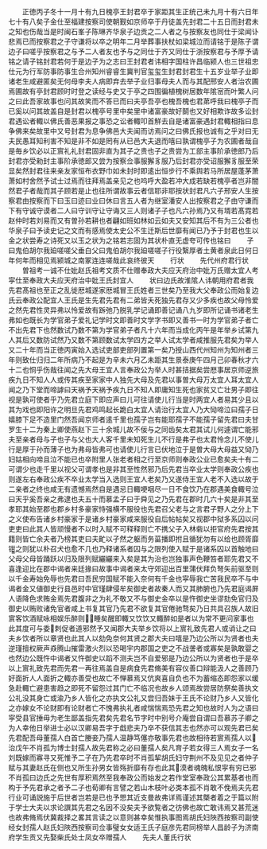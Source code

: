 <!-- { "loadSidebar": true } -->
　　正徳丙子冬十一月十有九日槐亭王封君卒于家距其生正统己未九月十有六日年七十有八矣子金仕至福建按察司使朝觐如京师卒于丹徒盖先封君二十五日而封君未之知也伤哉当是时闽石峯子陈琳齐华泉子边贡之二人者之与按察友也同仕于梁闻讣悲焉已而按察君之子守谦将以卒之明年二月举葬事扶杖如梁城泣而请铭于是陈子谓边子曰嗟乎按察君之与予二人者友也予与之同仕于齐又同仕于浙按察君与予厚予请铭之请子铭封君若何于是边子为之志曰王封君者讳相字国柱许昌临颍人也三世祖忠仕元为行军防事防事生合州知州睿睿生冀判官玺玺生封君封君生十五岁业举子业即诸老生咸避匿矣无何母李夫人病即弃去举子业归事母夫人而与其配邢安人者治农圃焉圃故有亭封君顾时时登之读经与史又于亭之四围徧植槐树居数年隂宻而叶繁人问之曰此吾家故事也问其故笑而不答已而曰夫亭吾亭也槐吾槐也君苐呼我曰槐亭子而已奚以问其故盖自是封君以槐亭号里中矣里中诸富豪故好鬬也又好相欺诈故多讼封君遇讼者輙以佛氏善恶果报之事恐之讼者輙叩首觧去自是诸富豪遇封君輙相指曰息争佛来矣故里中又号封君为息争佛邑大夫闻而访焉问之曰佛氏报也诚有之乎对曰无夫民愚耳知利害不知是非不如是罔有从已邑大夫退而嘻曰孰谓槐亭子为农圃者哉自是毎乡饮必以正賔礼礼封君固非直为其子之贵也子之贵尝为工部主事阶承徳郎乃后封君亦受勑封主事阶承徳郎又尝为按察佥事服獬豸服乃后封君亦受诏服獬豸服至荣显矣然封君往来亲友家恒布衣野巾如未封时即逺出恒步行不乘舆若马所居屋蓬茅萧萧如村舍然予试士过焉而往拜焉盖亲见之也呜呼大盈若冲大成若缺若槐亭者岂非闇然君子者哉而其子顾若是止也往所谓故事云者信耶非耶按状封君凡六子邢安人生按察君由按察而下曰玉曰迹曰业曰休曰言五人者为继室潘安人出按察君之子由守谦而下有守诚守谟者二人曰守训守让守诲又三人则诸子子也凡六孙焉乃又有壻若髙霓若赵仲时若刘易而又有曽孙若耕也者翩如班如林如云如夫又安知其后不有为三公者也华泉子曰予读史记之文而有感焉使太史公不生迁斯后世靡有闻已乃予于封君也生以金之状尝寿之诗死又以玉之状为之铭若志固为其状朴直无虚夸可传也铭曰
　　子曰鬼伯胡尔我廹嗟嗟父垂白父曰鬼伯胡尔我廹嗟嗟子行役繄厚者土黄者泉此日何日年何年而相见焉颍城之南冢连连嗟哉此哀终彼天
　　行状
　　先代州府君行状
　　曽祖考一诚不仕妣赵氏祖考文质不仕赠奉政大夫应天府治中妣万氏赠太宜人考寜仕至奉政大夫应天府治中妣王氏封宜人
　　状曰边氏故淮隂人讳朝用府君者我先君髙祖也至正之乱徙厯城遂家厯城冒王氏姓者三世矣乃至我大父奉政公而始复边氏云奉政公配宜人王氏是生先君先君有二弟皆夭死独先君存又少多疾也故父母怜爱之然先君性灵异弗以怜爱故有跅弛乃脱乳学记诵即善记诵八九岁即所记诵书诸老生弗如也既长为学官弟子爱礼记学时文即善时文学字书即又善书一时为学官弟子者亡不出先君下也然数试乃数不第为学官弟子者凡十六年而当成化丙午是年举乡试第九人其后又数防试然乃又数不第顾数试太学四方之举人试太学者咸推服先君矣为举人又二十年而当正徳丙寅始入选试吏部吏部列置第一矣乃授山西代州知州为知州者三年则致仕归归二年所病乃不起是为辛未六月乙未距其生景泰庚午四月己卯春秋才六十二也恫乎伤哉往闻之先大母王宜人言奉政公为举人时甚拮据矣尝厯事居京师逆旅疾九日不知人人或传其疾至家家中人独先大母及先君以事曽大母万太宜人耳太宜人闻之乃下堂而啼謼曰天祸予天祸予疾九日不知人即庸知生死也家贫又亡壮男子即往视是孰可使者乎乃先君立庭下即应声曰儿可往请使儿行当是时两宜人者易其少且以其为戏也即阳许之明旦先君鸡鸣起长跪白太宜人请治行太宜人乃大恸啼泣曰孺子日嬉膝下足不造里门然吾闻京师者逺千里也孺子岂有能耶孺子不能孺子留先君曰夫甘罗生十二为秦上卿使燕赵下三十余城儿故不佞与之同齿矣太君其试儿何遽谓亡能邪夫至亲者母与子也子与父也大人客千里未知死生儿不行是弗子也太君怜念儿不使儿行是厚于孙而薄子也为弗母皆弗可也请使儿行言已伏地泣于是曽大母大母益又恸乃妇姑相向啼且泣不能已也卒附里人张老者相之行至京师则奉政公业已愈矣夫十有二可谓少也走千里以视父可谓孝也是非其至性然邪乃后先君当卒业太学则奉政公疾也则遂左右奉政公疾不卒业太学当入选则王宜人老矣乃又遂侍王宜人老不入选以故于二亲者之终也咸无有遗憾焉然自是遇忌日輙哽咽尽一日不食饮乃在郡遇美食輙号泣曰天乎奚吾亲之弗逮也夫五十而慕孟子曰于舜见之乃先君在郡时几六十矣是非其至孝耶其始至郡也郡乡村多豪家恃强横不服役也先君召父老与之言君子野人之分上下之义使布告诸乡村豪家于是诸乡村豪家咸来服役自后帖帖矣又视郡中狱多系囚以问吏吏曰此其人皆顽慢者不以时入赋不可释释则亡不携父子入林砦以拒官府先君按其籍则皆亡余夫者乃榜其吏曰夫甿以孑然之躯而务菑播即拊且循犹勿有以给也顾胥靡钳之则犹以朴召犬也愈不几也乃释诸系者囚与之限列使入赋于是诸系囚以首触地曰父母父母皆踊跃以归及限列赋纚纚来入矣是其为治也岂独事声色鞭笞者耶先君又不喜逢迎比在郡中谒者来廷掾曰故事中谒者来太守郊迎出百里蒲伏拜负弩矢前驱至则以千金寿始免辱也先君曰吾民穷国赋不能入奈何有千金也寜辱我亡苦我民卒不与中谒者金又値御史行县邑时中官瑾肆侵牟矣御史者故秦人而又其肺腑也乃先君庭谒屏人语降色求贿金焉先君腹非之为礼不敬又不与御史金卒以是忤御史坐谬劾免官归及御史以贿败诸免官者咸上书复其官乃先君不欲复其官倦驰骛矣乃日共具召族人故旧賔客饮酒赋咏相娱乐醉则睡矣醒即輙又饮饮又輙醉如是者以为常不更问家事也此其度可与委刺促者道邪然予又闻郡大夫举乡饮将以上賔礼致先君人或诮让之曰夫乡饮者所以章贤也此其人以劾免奈何其贤之郡大夫曰嘻是乃边公所以为贤者也夫逆瑾擅权厥声猋腾山摧雷激火烈以恐喝宇内郡国之吏之不战詟者或寡矣是孰敢婴之也然边公既忤中谒者又忤御史以蹈不测夫岂不自爱邪是乃边公所以为贤者也于是卒以上賔礼致先君而先君一再往焉盖自是病食先君脩美有容仪善口辩能汲人之善顾乃好面折人人面折之輙亦善受也故亡不惮慕焉又伉爽喜自负也不为蓄缩态即怨家以缓急赴輙亡避患害趋之即死不留怨过其门亡不临况也故乡人颂焉故尝居防祭矣善执文公礼没其身亡或渝乃乡人皆化之亦执文公礼又尝归吾妹于王氏不论财乃乡人又皆化之亦嫁女不论财即有论财者亡不愧弗执礼者咸惴惴焉恐先君之知也故时人为之语曰寜受县官捶毋为老生鄙盖指先君矣先君名节字时中别号介庵尝自谓曰吾慕苏子卿之为人幸他日举进士必以汉卿易吾字于戱悲夫乃卒不获信其志也然亦可以观先君已矣先君配吾母董孺人白首亡媵妾乃孺人温静笃僿亦敬事先君也故相待若賔焉孺人以治戊午不肖孤为博士封孺人故先君称之必曰董孺人矣凡育子若女得三人焉女子一名刘既嫁而寡寻又死惟予二子在乃先君卒时不肖孤挈胡氏妇守荆州不及见见之者仲子赋与其妻赵氏在侧也又所生孙男女皆殇折靡有存也此其漠者魂魄私恨寜有穷已邪不肖孤曰边氏之先世有厚积焉然至我奉政公而始发之若作堂室奉政公其累基者也而构于予先君承之者予二子也荀卿有言譬之若山木枝叶必类本孤不肖敢不俛焉夫先君行业可诵説施于后世者岂若是已也予愳其近支曼故弗详焉谨述其槩者着之于篇以附于学士大夫以求论譔其先君之名因不没矣夫予欲覧者之彷佛也故亡敢讳焉又甚荒迷也故弗脩焉伏冀裁择之畧其言读之以意则甚幸矣惟执事图焉胡氏妇陜西按察司副使经女封孺人赵氏妇陜西按察司佥事璧女女适王氏子庭彦先君同榜举人昌龄子为济南府学生贡又先娶柴氏处士凤女卒赠孺人
　　先夫人董氏行状
